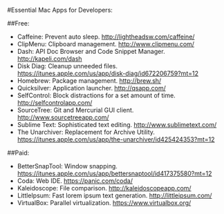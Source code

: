 #Essential Mac Apps for Developers:

##Free:
- Caffeine: Prevent auto sleep. http://lightheadsw.com/caffeine/
- ClipMenu: Clipboard management. http://www.clipmenu.com/
- Dash: API Doc Browser and Code Snippet Manager. http://kapeli.com/dash
- Disk Diag: Cleanup unneeded files. https://itunes.apple.com/us/app/disk-diag/id672206759?mt=12
- Homebrew: Package management. http://brew.sh/
- Quicksilver: Application launcher. http://qsapp.com/
- SelfControl: Block distractions for a set amount of time. http://selfcontrolapp.com/
- SourceTree: Git and Mercurial GUI client. http://www.sourcetreeapp.com/
- Sublime Text: Sophisticated text editing. http://www.sublimetext.com/
- The Unarchiver: Replacement for Archive Utility. https://itunes.apple.com/us/app/the-unarchiver/id425424353?mt=12

##Paid:
- BetterSnapTool: Window snapping. https://itunes.apple.com/us/app/bettersnaptool/id417375580?mt=12
- Coda: Web IDE. https://panic.com/coda/
- Kaleidoscope: File comparison. http://kaleidoscopeapp.com/
- LittleIpsum: Fast lorem ipsum text generation. http://littleipsum.com/
- VirtualBox: Parallel virtualization. https://www.virtualbox.org/
